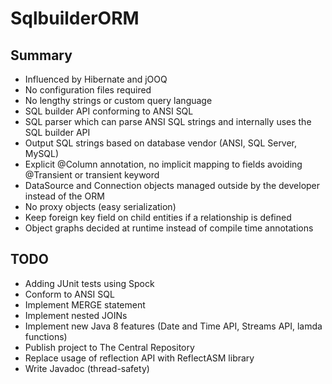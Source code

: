 # SqlbuilderORM

## Summary
- Influenced by Hibernate and jOOQ
- No configuration files required
- No lengthy strings or custom query language
- SQL builder API conforming to ANSI SQL
- SQL parser which can parse ANSI SQL strings and internally uses the SQL builder API
- Output SQL strings based on database vendor (ANSI, SQL Server, MySQL)
- Explicit @Column annotation, no implicit mapping to fields avoiding @Transient or transient keyword
- DataSource and Connection objects managed outside by the developer instead of the ORM
- No proxy objects (easy serialization)
- Keep foreign key field on child entities if a relationship is defined
- Object graphs decided at runtime instead of compile time annotations

## TODO
- Adding JUnit tests using Spock
- Conform to ANSI SQL
- Implement MERGE statement
- Implement nested JOINs
- Implement new Java 8 features (Date and Time API, Streams API, lamda functions)
- Publish project to The Central Repository
- Replace usage of reflection API with ReflectASM library
- Write Javadoc (thread-safety)